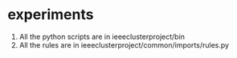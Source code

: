 # experiments
1. All the python scripts are in ieeeclusterproject/bin
2. All the rules are in ieeeclusterproject/common/imports/rules.py
